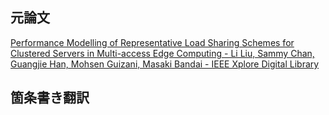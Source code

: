 ## 元論文

[Performance Modelling of Representative Load Sharing Schemes for Clustered Servers in Multi-access Edge Computing - Li Liu, Sammy Chan, Guangjie Han, Mohsen Guizani, Masaki Bandai - IEEE Xplore Digital Library](https://ieeexplore.ieee.org/document/8521659)

## 箇条書き翻訳



